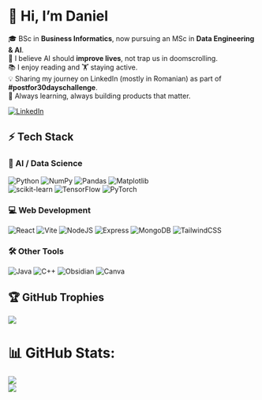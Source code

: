 # 👋 Hi, I’m Daniel  

🎓 BSc in **Business Informatics**, now pursuing an MSc in **Data Engineering & AI**.  
🤖 I believe AI should **improve lives**, not trap us in doomscrolling.  
📚 I enjoy reading and 🏋️ staying active.  
💡 Sharing my journey on LinkedIn (mostly in Romanian) as part of **#postfor30dayschallenge**.  
🌱 Always learning, always building products that matter.  

[![LinkedIn](https://img.shields.io/badge/LinkedIn-%230077B5.svg?logo=linkedin&logoColor=white)](https://linkedin.com/in/tascudaniel) 

## ⚡ Tech Stack  

### 🧠 AI / Data Science  
![Python](https://img.shields.io/badge/python-3670A0?style=plastic&logo=python&logoColor=ffdd54)  ![NumPy](https://img.shields.io/badge/numpy-%23013243.svg?style=plastic&logo=numpy&logoColor=white)  ![Pandas](https://img.shields.io/badge/pandas-%23150458.svg?style=plastic&logo=pandas&logoColor=white)  ![Matplotlib](https://img.shields.io/badge/Matplotlib-%23ffffff.svg?style=plastic&logo=Matplotlib&logoColor=black)  
![scikit-learn](https://img.shields.io/badge/scikit--learn-%23F7931E.svg?style=plastic&logo=scikit-learn&logoColor=white)  ![TensorFlow](https://img.shields.io/badge/TensorFlow-%23FF6F00.svg?style=plastic&logo=TensorFlow&logoColor=white)  ![PyTorch](https://img.shields.io/badge/PyTorch-%23EE4C2C.svg?style=plastic&logo=PyTorch&logoColor=white)  

### 💻 Web Development  
![React](https://img.shields.io/badge/react-%2320232a.svg?style=plastic&logo=react&logoColor=%2361DAFB)  ![Vite](https://img.shields.io/badge/vite-%23646CFF.svg?style=plastic&logo=vite&logoColor=white)  ![NodeJS](https://img.shields.io/badge/node.js-6DA55F?style=plastic&logo=node.js&logoColor=white)  ![Express](https://img.shields.io/badge/express-%23404d59.svg?style=plastic&logo=express&logoColor=%2361DAFB)  ![MongoDB](https://img.shields.io/badge/MongoDB-%234ea94b.svg?style=plastic&logo=mongodb&logoColor=white)  ![TailwindCSS](https://img.shields.io/badge/tailwindcss-%2338B2AC.svg?style=for-the-badge&logo=tailwind-css&logoColor=white)  

### 🛠️ Other Tools  
![Java](https://img.shields.io/badge/java-%23ED8B00.svg?style=plastic&logo=openjdk&logoColor=white)  ![C++](https://img.shields.io/badge/c++-%2300599C.svg?style=plastic&logo=c%2B%2B&logoColor=white)  ![Obsidian](https://img.shields.io/badge/Obsidian-%23483699.svg?style=for-the-badge&logo=obsidian&logoColor=white)  ![Canva](https://img.shields.io/badge/Canva-%2300C4CC.svg?style=for-the-badge&logo=Canva&logoColor=white)  

## 🏆 GitHub Trophies
![](https://github-profile-trophy.vercel.app/?username=DanniTSC&theme=dracula&no-frame=false&no-bg=false&margin-w=4)

# 📊 GitHub Stats:
![](https://nirzak-streak-stats.vercel.app/?user=DanniTSC&theme=dark&hide_border=false)<br/>
![](https://github-readme-stats.vercel.app/api/top-langs/?username=DanniTSC&theme=dark&hide_border=false&include_all_commits=true&count_private=false&layout=compact)
